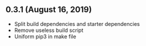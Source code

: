 ## 0.3.1 (August 16, 2019)

- Split build dependencies and starter dependencies
- Remove useless build script
- Uniform pip3 in make file
